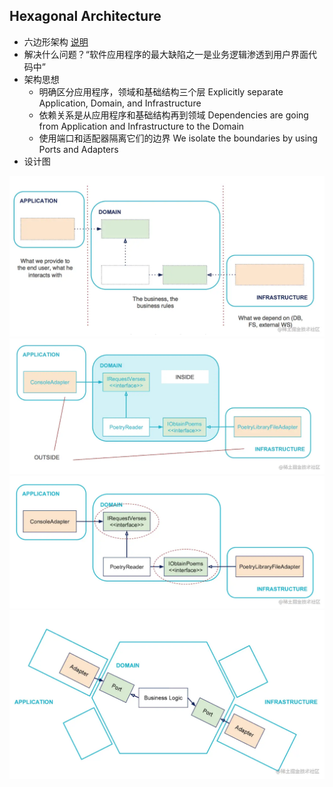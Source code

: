 <!-- 
title: 六边形架构
from: work
create: 2021-12-27
tags: term,work,architecture
-->

## Hexagonal Architecture
- 六边形架构 [说明](https://juejin.cn/post/6844904056603820039)
- 解决什么问题？“软件应用程序的最大缺陷之一是业务逻辑渗透到用户界面代码中”
- 架构思想
	- 明确区分应用程序，领域和基础结构三个层 Explicitly separate Application, Domain, and Infrastructure
	- 依赖关系是从应用程序和基础结构再到领域 Dependencies are going from Application and Infrastructure to the Domain
	- 使用端口和适配器隔离它们的边界 We isolate the boundaries by using Ports and Adapters
- 设计图

![Hexagonal Architecture 1](https://raw.githubusercontent.com/TongCui/icards/master/notebooks/tong/images/hex-arch-1.webp)
![Hexagonal Architecture 2](https://raw.githubusercontent.com/TongCui/icards/master/notebooks/tong/images/hex-arch-2.webp)
![Hexagonal Architecture 3](https://raw.githubusercontent.com/TongCui/icards/master/notebooks/tong/images/hex-arch-3.webp)
![Hexagonal Architecture 4](https://raw.githubusercontent.com/TongCui/icards/master/notebooks/tong/images/hex-arch-4.webp)

